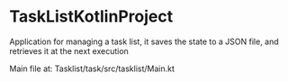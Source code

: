 # TaskListKotlinProject
Application for managing a task list, it saves the state to a JSON file, and retrieves it at the next execution

Main file at: Tasklist/task/src/tasklist/Main.kt
